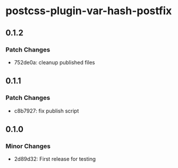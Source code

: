 # postcss-plugin-var-hash-postfix

## 0.1.2

### Patch Changes

- 752de0a: cleanup published files

## 0.1.1

### Patch Changes

- c8b7927: fix publish script

## 0.1.0

### Minor Changes

- 2d89d32: First release for testing
